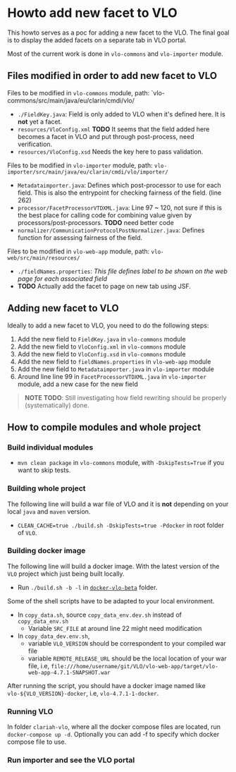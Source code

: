 # Howto add new facet to VLO

This howto serves as a poc for adding a new facet to the VLO. The final goal is to display the added facets on a 
separate tab in VLO portal. 

Most of the current work is done in `vlo-commons` and `vlo-importer` module.  

## Files modified in order to add new facet to VLO 
Files to be modified in `vlo-commons` module, path: `vlo-commons/src/main/java/eu/clarin/cmdi/vlo/
- `./FieldKey.java`: Field is only added to VLO when it's defined here. It is **not** yet a facet. 
- `resources/VloConfig.xml` **TODO** It seems that the field added here becomes a facet in VLO and put through post-process, need verification. 
- `resources/VloConfig.xsd` Needs the key here to pass validation. 

Files to be modified in `vlo-importer` module, path: `vlo-importer/src/main/java/eu/clarin/cmdi/vlo/importer/`
- `Metadataimporter.java`: Defines which post-processor to use for each field. This is also the entrypoint for checking fairness of the field. (line 262)
- `processor/FacetProcessorVTDXML.java`: Line 97 ~ 120, not sure if this is the best place for calling code for combining value given by processors/post-processors. **TODO** need better code 
- `normalizer/CommunicationProtocolPostNormalizer.java`: Defines function for assessing fairness of the field. 

Files to be modified in `vlo-web-app` module, path: `vlo-web/src/main/resources/`
- `./fieldNames.properties`: *This file defines label to be shown on the web page for each associated field*
- **TODO** Actually add the facet to page on new tab using JSF. 

## Adding new facet to VLO
Ideally to add a new facet to VLO, you need to do the following steps:
1. Add the new field to `FieldKey.java` in `vlo-commons` module
2. Add the new field to `VloConfig.xml` in `vlo-commons` module
3. Add the new field to `VloConfig.xsd` in `vlo-commons` module
4. Add the new field to `fieldNames.properties` in `vlo-web-app` module
5. Add the new field to `Metadataimporter.java` in `vlo-importer` module
6. Around line line 99 in `FacetProcessorVTDXML.java` in `vlo-importer` module, add a new case for the new field

> **NOTE** **TODO**: Still investigating how field rewriting should be properly (systematically) done.

## How to compile modules and whole project
### Build individual modules
- `mvn clean package` in `vlo-commons` module, with `-DskipTests=True` if you want to skip tests. 

### Building whole project
The following line will build a war file of VLO and it is **not** depending on your local `java` and `maven` version.

- `CLEAN_CACHE=true ./build.sh -DskipTests=true -Pdocker` in root folder of `VLO`. 

### Building docker image
The following line will build a docker image. With the latest version of the `VLO` project which just being built locally.
- Run `./build.sh -b -l` in [`docker-vlo-beta`](../docker-vlo-beta) folder.

Some of the shell scripts have to be adapted to your local environment.
- In `copy_data.sh`, source `copy_data_env.dev.sh` instead of `copy_data_env.sh`
  - Variable `SRC_FILE` at around line 22 might need modification
- In `copy_data_dev.env.sh`, 
  - variable `VLO_VERSION` should be correspondent to your compiled war file
  - variable `REMOTE_RELEASE_URL` should be the local location of your war file, i.e, `file:///home/username/git/VLO/vlo-web-app/target/vlo-web-app-4.7.1-SNAPSHOT.war`

After running the script, you should have a docker image named like `vlo-${VLO_VERSION}-docker`, i.e, `vlo-4.7.1-1-docker`.

### Running VLO
In folder `clariah-vlo`, where all the docker compose files are located, run `docker-compose up -d`. Optionally you can add -f <location of docker compose file> to specify which docker compose file to use.

### Run importer and see the VLO portal


